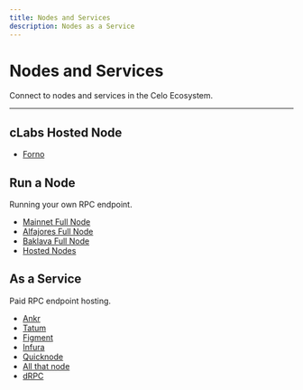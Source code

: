 ```yaml
---
title: Nodes and Services
description: Nodes as a Service
---
```


# Nodes and Services

Connect to nodes and services in the Celo Ecosystem.

---

## cLabs Hosted Node

- [Forno](forno)

## Run a Node

Running your own RPC endpoint.

- [Mainnet Full Node](run-mainnet)
- [Alfajores Full Node](run-alfajores)
- [Baklava Full Node](run-baklava)
- [Hosted Nodes](run-hosted)

## As a Service

Paid RPC endpoint hosting.

- [Ankr](https://www.ankr.com/protocol/public/celo/)
- [Tatum](https://pages.tatum.io/celo)
- [Figment](https://www.figment.io/datahub/celo)
- [Infura](https://www.infura.io/)
- [Quicknode](https://www.quicknode.com/chains/celo)
- [All that node](https://www.allthatnode.com/celo.dsrv)
- [dRPC](https://drpc.org/public-endpoints/celo)
